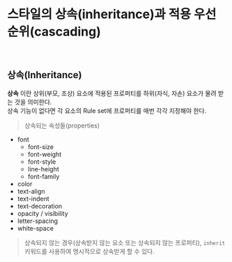 # 스타일의 상속(inheritance)과 적용 우선 순위(cascading)
<br>

## 상속(Inheritance)

__상속__ 이란 상위(부모, 조상) 요소에 적용된 프로퍼티를 하위(자식, 자손) 요소가 물려 받는 것을 의미한다.<br> 상속 기능이 없다면 각 요소의 Rule set에 프로퍼티를 매번 각각 지정해야 한다.

> 상속되는 속성들(properties)
- font
  - font-size
  - font-weight
  - font-style
  - line-height
  - font-family
- color
- text-align
- text-indent
- text-decoration
- opacity / visibility
- letter-spacing
- white-space
    
> 상속되지 않는 경우(상속받지 않는 요소 또는 상속되지 않는 프로퍼티), `inherit` 키워드를 사용하여 명시적으로 상속받게 할 수 있다.
